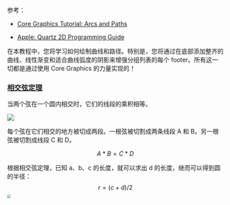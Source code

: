 参考：

* [Core Graphics Tutorial: Arcs and Paths](https://www.raywenderlich.com/349664-core-graphics-tutorial-arcs-and-paths)

* [Apple: Quartz 2D Programming Guide](https://developer.apple.com/library/archive/documentation/GraphicsImaging/Conceptual/drawingwithquartz2d/Introduction/Introduction.html#//apple_ref/doc/uid/TP40007533-SW1)



在本教程中，您将学习如何绘制曲线和路径。特别是，您将通过在底部添加整齐的曲线、线性渐变和适合曲线弧度的阴影来增强分组列表的每个 footer。所有这一切都是通过使用 Core Graphics 的力量实现的！



### [相交弦定理](https://www.mathopenref.com/chordsintersecting.html)

当两个弦在一个圆内相交时，它们的线段的乘积相等。

![](https://www.mathopenref.com/images/chordsintersecting/chords.gif)

每个弦在它们相交的地方被切成两段。一根弦被切割成两条线段 A 和 B。另一根弦被切割成线段 C 和 D。

$$
A * B = C * D
$$


根据相交弦定理，已知 a、b、c 的长度，就可以求出 d 的长度，继而可以得到圆的半径：
$$
r = (c+d)/2
$$
<img src="https://koenig-media.raywenderlich.com/uploads/2018/12/arcs-and-paths-to-be-cords.png" style="zoom: 50%;" />

